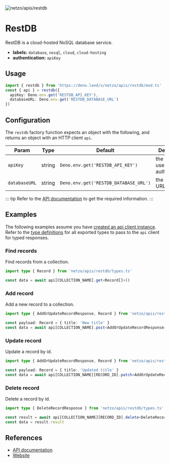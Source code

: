 <img src="https://raw.githubusercontent.com/netzo/netzo/main/assets/apis/restdb.svg" alt="netzo/apis/restdb" class="mb-5 w-75px">

# RestDB

RestDB is a cloud-hosted NoSQL database service.

- **labels:** `database`, `nosql`, `cloud`, `cloud-hosting`
- **authentication:** `apiKey`

## Usage

```ts
import { restdb } from 'https://deno.land/x/netzo/apis/restdb/mod.ts'
const { api } = restdb({
  apiKey: Deno.env.get('RESTDB_API_KEY'),
  databaseURL: Deno.env.get('RESTDB_DATABASE_URL')
})
```

## Configuration

The `restdb` factory function expects an object with the following, and returns an object with an HTTP client `api`.

| Param         | Type   | Default                               | Description                           |
|---------------|--------|---------------------------------------|---------------------------------------|
| `apiKey`      | string | `Deno.env.get('RESTDB_API_KEY')`      | the api key to use for authentication |
| `databaseURL` | string | `Deno.env.get('RESTDB_DATABASE_URL')` | the database URL                      |

::: tip Refer to the [API documentation](https://restdb.io/docs) to get the required information.
:::

## Examples

The following examples assume you have [created an api client instance](#usage). Refer to the [type definitions](https://deno.land/x/netzo/apis/restdb/types.ts) for all exported types to pass to the `api` client for typed responses.


### Find records

Find records from a collection.

```ts
import type { Record } from 'netzo/apis/restdb/types.ts'

const data = await api[COLLECTION_NAME].get<Record[]>()
```

### Add record

Add a new record to a collection.

```ts
import type { AddOrUpdateRecordResponse, Record } from 'netzo/apis/restdb/types.ts'

const payload: Record = { title: 'New title' }
const data = await api[COLLECTION_NAME].post<AddOrUpdateRecordResponse>(payload)
```

### Update record

Update a record by id.

```ts
import type { AddOrUpdateRecordResponse, Record } from 'netzo/apis/restdb/types.ts'

const payload: Record = { title: 'Updated title' }
const data = await api[COLLECTION_NAME][RECORD_ID].patch<AddOrUpdateRecordResponse>(payload)
```

### Delete record

Delete a record by id.

```ts
import type { DeleteRecordResponse } from 'netzo/apis/restdb/types.ts'

const result = await api[COLLECTION_NAME][RECORD_ID].delete<DeleteRecordResponse>()
const data = result.result
```

## References

- [API documentation](https://restdb.io/docs)
- [Website](https://restdb.io/)
